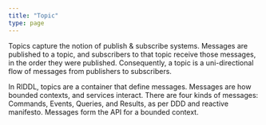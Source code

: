 ```yaml
---
title: "Topic"
type: page
---
```



Topics capture the notion of publish & subscribe systems. Messages are
published to a topic, and subscribers to that topic receive those messages, in
the order they were published. Consequently, a topic is a uni-directional
flow of messages from publishers to subscribers.

In RIDDL, topics are a container that define messages. Messages are how
bounded contexts, and services interact. There are four kinds of messages:
Commands, Events, Queries, and Results, as per DDD and reactive manifesto.
Messages form the API for a bounded context.


